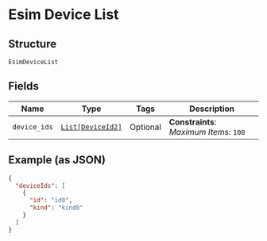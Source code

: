 
# Esim Device List

## Structure

`EsimDeviceList`

## Fields

| Name | Type | Tags | Description |
|  --- | --- | --- | --- |
| `device_ids` | [`List[DeviceId2]`](../../doc/models/device-id-2.md) | Optional | **Constraints**: *Maximum Items*: `100` |

## Example (as JSON)

```json
{
  "deviceIds": [
    {
      "id": "id0",
      "kind": "kind8"
    }
  ]
}
```

